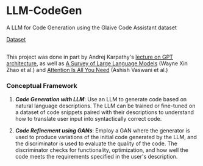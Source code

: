 # LLM-CodeGen
A LLM for Code Generation using the Glaive Code Assistant dataset

[Dataset](https://huggingface.co/datasets/glaiveai/glaive-code-assistant)

##

This project was done in part by Andrej Karpathy's [lecture on GPT architecture](https://www.youtube.com/watch?v=kCc8FmEb1nY&ab_channel=AndrejKarpathy), as well as
 [A Survey of Large Language Models](https://arxiv.org/pdf/2303.18223) (Wayne Xin Zhao et al.) and [Attention Is All You Need](https://arxiv.org/pdf/1706.03762) (Ashish Vaswani et al.)
 
### Conceptual Framework

1. ***Code Generation with LLM***: Use an LLM to generate code based on natural language descriptions. The LLM can be trained or fine-tuned on a dataset of code snippets paired with their descriptions to understand how to translate user input into syntactically correct code.

2. ***Code Refinement using GANs***: Employ a GAN where the generator is used to produce variations of the initial code generated by the LLM, and the discriminator is used to evaluate the quality of the code. The discriminator checks for functionality, optimization, and how well the code meets the requirements specified in the user's description.

